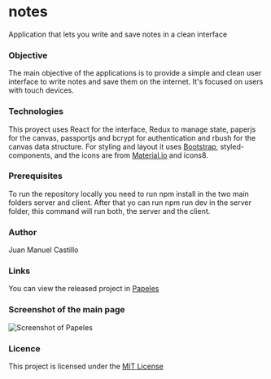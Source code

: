 # notes
Application that lets you write and save notes in a clean interface

### Objective
 The main objective of the applications is to provide a simple and clean user interface to write notes and save them on the internet. It's focused on users with touch devices.
 
 
 ### Technologies 
 This proyect uses React for the interface, Redux to manage state, paperjs for the canvas, passportjs and bcrypt for authentication and rbush for the canvas data structure. For styling and layout it uses [Bootstrap](https://getbootstrap.com/), styled-components, and the icons are from [Material.io](https://material.io/resources/icons/) and icons8.
 
 
 ### Prerequisites
 To run the repository locally you need to run npm install in the two main folders server and client. After that yo can run npm run dev in the server folder, this command will run both, the server and the client.
 
 
 ### Author
 Juan Manuel Castillo
 
 
 ### Links
 You can view the released project in [Papeles](https://papeles.herokuapp.com/)
 
 
 ### Screenshot of the main page 
 
 <img src="https://i.imgur.com/JydCKpf.png" alt="Screenshot of Papeles">
 
 
 ### Licence
 This project is licensed under the [MIT License](./LICENSE)
